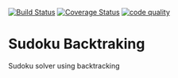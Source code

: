 [![Build Status](https://travis-ci.org/vjroby/backtracking-sudoku.svg?branch=master)](https://travis-ci.org/vjroby/backtracking-sudoku)
[![Coverage Status](https://coveralls.io/repos/github/vjroby/backtracking-sudoku/badge.svg?branch=master)](https://coveralls.io/github/vjroby/backtracking-sudoku?branch=master)
[![code quality](https://sonarcloud.io/api/project_badges/measure?project=ro.robertgabriel%3Asudoku-backtracking&metric=alert_status)](https://sonarcloud.io/dashboard?id=ro.robertgabriel%3Asudoku-backtracking)

# Sudoku Backtraking
Sudoku solver using backtracking
